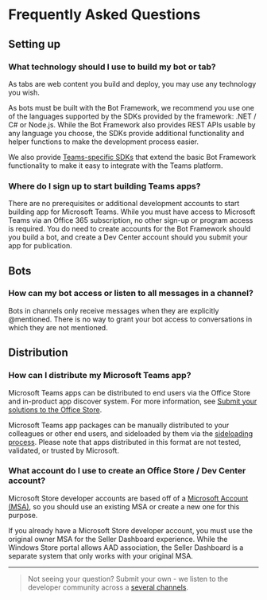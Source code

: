 # Frequently Asked Questions

## Setting up

### What technology should I use to build my bot or tab?

As tabs are web content you build and deploy, you may use any technology you wish.  

As bots must be built with the Bot Framework, we recommend you use one of the languages supported by the SDKs provided by the framework:  .NET / C# or Node.js.  While the Bot Framework also provides REST APIs usable by any language you choose, the SDKs provide additional functionality and helper functions to make the development process easier.

We also provide [Teams-specific SDKs](sdk.md) that extend the basic Bot Framework functionality to make it easy to integrate with the Teams platform.

### Where do I sign up to start building Teams apps?

There are no prerequisites or additional development accounts to start building app for Microsoft Teams.  While you must have access to Microsoft Teams via an Office 365 subscription, no other sign-up or program access is required.  You do need to create accounts for the Bot Framework should you build a bot, and create a Dev Center account should you submit your app for publication.

## Bots

### How can my bot access or listen to all messages in a channel?

Bots in channels only receive messages when they are explicitly @mentioned.  There is no way to grant your bot access to conversations in which they are not mentioned.

## Distribution

### How can I distribute my Microsoft Teams app?

Microsoft Teams apps can be distributed to end users via the Office Store and in-product app discover system.  For more information, see [Submit your solutions to the Office Store](submission.md).

Microsoft Teams app packages can be manually distributed to your colleagues or other end users, and sideloaded by them via the [sideloading process](sideload.md).  Please note that apps distributed in this format are not tested, validated, or trusted by Microsoft. 

### What account do I use to create an Office Store / Dev Center account?

Microsoft Store developer accounts are based off of a [Microsoft Account (MSA)](https://account.microsoft.com/account), so you should use an existing MSA or create a new one for this purpose.  

If you already have a Microsoft Store developer account, you must use the original owner MSA for the Seller Dashboard experience.  While the Windows Store portal allows AAD association, the Seller Dashboard is a separate system that only works with your original MSA.

---
>Not seeing your question?  Submit your own - we listen to the developer community across a [several channels](feedback.md).